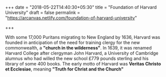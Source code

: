 +++
date = "2018-05-22T14:40:30+05:30"
title = "Foundation of Harvard University"
draft = false
permalink = "https://arcanvas.netlify.com/foundation-of-harvard-university"

+++

With some 17,000 Puritans migrating to New England by 1636, Harvard was founded in anticipation of the need for training clergy for the new commonwealth, a **"church in the wilderness"**. In 1639, it was renamed Harvard College after clergyman John Harvard, a University of Cambridge alumnus who had willed the new school £779 pounds sterling and his library of some 400 books. The early motto of Harvard was **Veritas Christo et Ecclesiae**, meaning **"Truth for Christ and the Church"**

